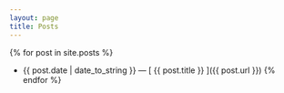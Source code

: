 ```yaml
---
layout: page
title: Posts
---
```


{% for post in site.posts %}
  * {{ post.date | date_to_string }} &mdash; [ {{ post.title }} ]({{ post.url }})
{% endfor %}